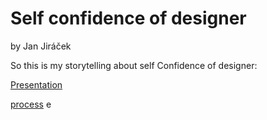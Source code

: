 # Self confidence of designer

by Jan Jiráček

So this is my storytelling about self Confidence of designer:

 <a href="images/Jiracek–slides.pdf">Presentation</a>

[process](process.md)
e
